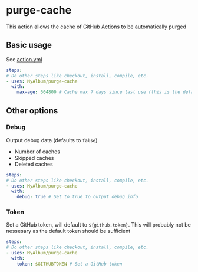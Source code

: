 # purge-cache

This action allows the cache of GitHub Actions to be automatically purged

## Basic usage
See [action.yml](action.yml)

```yaml
steps:
# Do other steps like checkout, install, compile, etc.
- uses: MyAlbum/purge-cache
  with:
    max-age: 604800 # Cache max 7 days since last use (this is the default)
```

## Other options

### Debug

Output debug data (defaults to `false`)

- Number of caches
- Skipped caches
- Deleted caches

```yaml
steps:
# Do other steps like checkout, install, compile, etc.
- uses: MyAlbum/purge-cache
  with:
    debug: true # Set to true to output debug info
```

### Token

Set a GitHub token, will default to `${github.token}`. This will probably not be nessesary as the default token should be sufficient

```yaml
steps:
# Do other steps like checkout, install, compile, etc.
- uses: MyAlbum/purge-cache
  with:
    token: $GITHUBTOKEN # Set a GitHub token
```